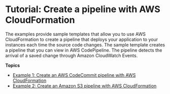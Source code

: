 # Tutorial: Create a pipeline with AWS CloudFormation<a name="tutorials-cloudformation"></a>

The examples provide sample templates that allow you to use AWS CloudFormation to create a pipeline that deploys your application to your instances each time the source code changes\. The sample template creates a pipeline that you can view in AWS CodePipeline\. The pipeline detects the arrival of a saved change through Amazon CloudWatch Events\.

**Topics**
+ [Example 1: Create an AWS CodeCommit pipeline with AWS CloudFormation](tutorials-cloudformation-codecommit.md)
+ [Example 2: Create an Amazon S3 pipeline with AWS CloudFormation](tutorials-cloudformation-s3.md)